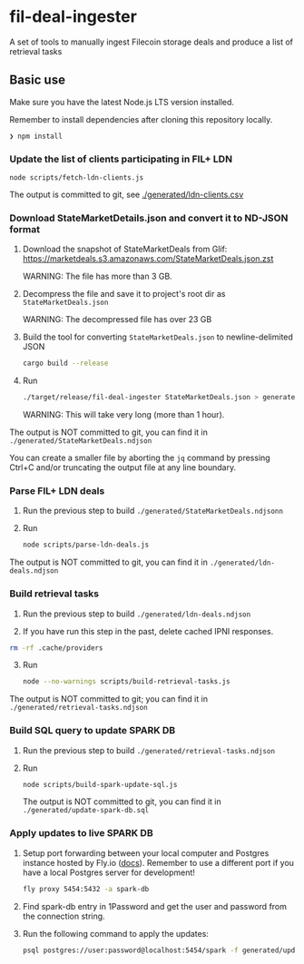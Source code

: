 # fil-deal-ingester

A set of tools to manually ingest Filecoin storage deals and produce a list of retrieval tasks

## Basic use

Make sure you have the latest Node.js LTS version installed.

Remember to install dependencies after cloning this repository locally.

```
❯ npm install
```

### Update the list of clients participating in FIL+ LDN

```
node scripts/fetch-ldn-clients.js
```

The output is committed to git, see [./generated/ldn-clients.csv](./generated/ldn-clients.csv)

### Download StateMarketDetails.json and convert it to ND-JSON format

1. Download the snapshot of StateMarketDeals from Glif: https://marketdeals.s3.amazonaws.com/StateMarketDeals.json.zst

   WARNING: The file has more than 3 GB.

2. Decompress the file and save it to project's root dir as `StateMarketDeals.json`

   WARNING: The decompressed file has over 23 GB

3. Build the tool for converting `StateMarketDeals.json` to newline-delimited JSON

   ```sh
   cargo build --release
   ```

4. Run

   ```sh
   ./target/release/fil-deal-ingester StateMarketDeals.json > generated/StateMarketDeals.ndjson
   ```

   WARNING: This will take very long (more than 1 hour).

The output is NOT committed to git, you can find it in `./generated/StateMarketDeals.ndjson`

You can create a smaller file by aborting the `jq` command by pressing Ctrl+C and/or truncating the
output file at any line boundary.

### Parse FIL+ LDN deals

1. Run the previous step to build `./generated/StateMarketDeals.ndjsonn`


2. Run

   ```sh
   node scripts/parse-ldn-deals.js
   ```

The output is NOT committed to git, you can find it in `./generated/ldn-deals.ndjson`


### Build retrieval tasks

1. Run the previous step to build `./generated/ldn-deals.ndjson`

2. If you have run this step in the past, delete cached IPNI responses.

  ```sh
  rm -rf .cache/providers
  ```

3. Run

   ```sh
   node --no-warnings scripts/build-retrieval-tasks.js
   ```

The output is NOT committed to git; you can find it in `./generated/retrieval-tasks.ndjson`

### Build SQL query to update SPARK DB

1. Run the previous step to build `./generated/retrieval-tasks.ndjson`

2. Run

   ```sh
   node scripts/build-spark-update-sql.js
   ```

   The output is NOT committed to git, you can find it in `./generated/update-spark-db.sql`

### Apply updates to live SPARK DB

1. Setup port forwarding between your local computer and Postgres instance hosted by Fly.io
  ([docs](https://fly.io/docs/postgres/connecting/connecting-with-flyctl/)). Remember to use a
  different port if you have a local Postgres server for development!

   ```sh
   fly proxy 5454:5432 -a spark-db
   ```

2. Find spark-db entry in 1Password and get the user and password from the connection string.

3. Run the following command to apply the updates:

   ```sh
   psql postgres://user:password@localhost:5454/spark -f generated/update-spark-db.sql
   ```
